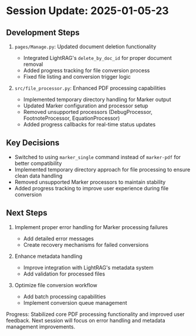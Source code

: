 # Session Update: 2025-01-05-23

## Development Steps

1. `pages/Manage.py`: Updated document deletion functionality
   - Integrated LightRAG's `delete_by_doc_id` for proper document removal
   - Added progress tracking for file conversion process
   - Fixed file listing and conversion trigger logic

2. `src/file_processor.py`: Enhanced PDF processing capabilities
   - Implemented temporary directory handling for Marker output
   - Updated Marker configuration and processor setup
   - Removed unsupported processors (DebugProcessor, FootnoteProcessor, EquationProcessor)
   - Added progress callbacks for real-time status updates

## Key Decisions

- Switched to using `marker_single` command instead of `marker-pdf` for better compatibility
- Implemented temporary directory approach for file processing to ensure clean data handling
- Removed unsupported Marker processors to maintain stability
- Added progress tracking to improve user experience during file conversion

## Next Steps

1. Implement proper error handling for Marker processing failures
   - Add detailed error messages
   - Create recovery mechanisms for failed conversions

2. Enhance metadata handling
   - Improve integration with LightRAG's metadata system
   - Add validation for processed files

3. Optimize file conversion workflow
   - Add batch processing capabilities
   - Implement conversion queue management

Progress: Stabilized core PDF processing functionality and improved user feedback. Next session will focus on error handling and metadata management improvements. 